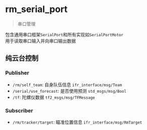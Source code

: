 # rm_serial_port
> 串口管理

包含通用串口框架`SerialPort`和所有实现如`SerialPortMotor`  
用于读取串口输入并向串口输出数据


## 纯云台控制

### Publisher

 - `/rm/self_team`: 自身队伍信息 `ifr_interface/msg/Team`  
 - `/serial/use_forecast`: 是否使用预测 `std_msgs/msg/Bool`  
 - `/tf`: 陀螺仪数据 `tf2_msgs/msg/TFMessage`  

### Subscriber
 - `/rm/tracker/target`: 瞄准位置信息 `ifr_interface/msg/RmTarget`  
